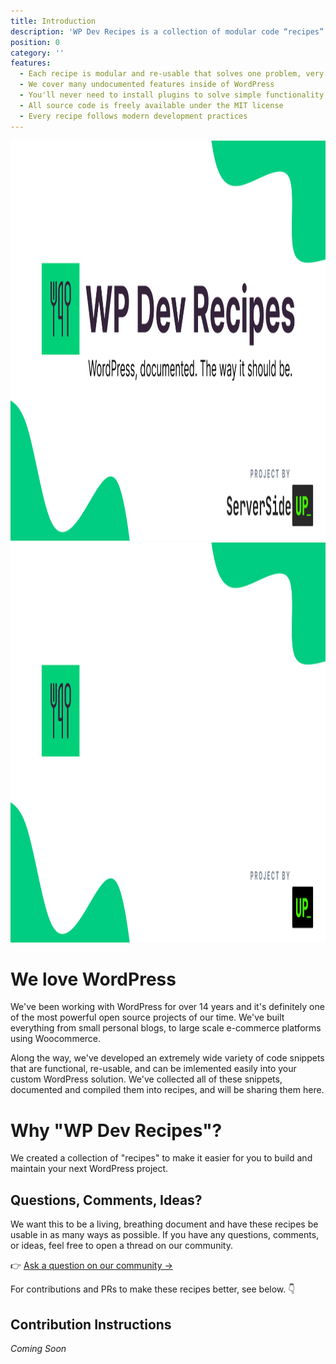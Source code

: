```yaml
---
title: Introduction
description: 'WP Dev Recipes is a collection of modular code “recipes” to make your WordPress development experience easier.'
position: 0
category: ''
features:
  - Each recipe is modular and re-usable that solves one problem, very well
  - We cover many undocumented features inside of WordPress
  - You'll never need to install plugins to solve simple functionality
  - All source code is freely available under the MIT license
  - Every recipe follows modern development practices
---
```

<img src="/preview.png" class="light-img" width="1280" height="640" alt=""/>
<img src="/preview-dark.png" class="dark-img" width="1280" height="640" alt=""/>

# We love WordPress 
We've been working with WordPress for over 14 years and it's definitely one of the most powerful open source projects of our time. We've built everything from small personal blogs, to large scale e-commerce platforms using Woocommerce.

Along the way, we've developed an extremely wide variety of code snippets that are functional, re-usable, and can be imlemented easily into your custom WordPress solution. We've collected all of these snippets, documented and compiled them into recipes, and will be sharing them here.

# Why "WP Dev Recipes"?
We created a collection of "recipes" to make it easier for you to build and maintain your next WordPress project.

<list :items="features"></list>

## Questions, Comments, Ideas?
We want this to be a living, breathing document and have these recipes be usable in as many ways as possible. If you have any questions, comments, or ideas, feel free to open a thread on our community.

👉 [Ask a question on our community →](https://community.serversideup.net/c/open-source/wp-dev-recipes/29) 

For contributions and PRs to make these recipes better, see below. 👇

## Contribution Instructions
*Coming Soon*